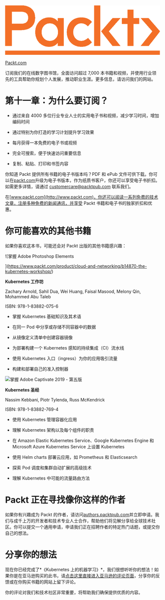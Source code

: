 ![](img/Packt_Logo_Orange__f36f261.png)

[Packt.com](http://Packt.com)

订阅我们的在线数字图书馆，全面访问超过 7,000 本书籍和视频，并使用行业领先的工具帮助你规划个人发展，推动职业生涯。更多信息，请访问我们的网站。

# 第十一章：为什么要订阅？

+   通过来自 4000 多位行业专业人士的实用电子书和视频，减少学习时间，增加编码时间

+   通过特别为你打造的学习计划提升学习效果

+   每月获得一本免费的电子书或视频

+   完全可搜索，便于快速访问重要信息

+   复制、粘贴、打印和书签内容

你知道 Packt 提供所有书籍的电子书版本吗？PDF 和 ePub 文件可供下载。你可以在[packt.com](http://packt.com)升级为电子书版本，作为纸质书客户，你还可以享受电子书折扣。如需更多详情，请通过 customercare@packtpub.com 联系我们。

在[www.packt.com](http://www.packt.com)，你还可以阅读一系列免费的技术文章，注册多种免费的新闻通讯，并享受 Packt 书籍和电子书的独家折扣和优惠。

# 你可能喜欢的其他书籍

如果你喜欢这本书，可能还会对 Packt 出版的其他书籍感兴趣：

![掌握 Adobe Photoshop Elements

](https://www.packt.com/product/cloud-and-networking/b14870-the-kubernetes-workshop/)

**Kubernetes 工作坊**

Zachary Arnold, Sahil Dua, Wei Huang, Faisal Masood, Melony Qin, Mohammed Abu Taleb

ISBN: 978-1-83882-075-6

+   掌握 Kubernetes 基础知识及其术语

+   在同一 Pod 中分享或存储不同容器中的数据

+   从镜像定义清单中创建容器镜像

+   为部署构建一个 Kubernetes 感知的持续集成（CI）流水线

+   使用 Kubernetes 入口（ingress）为你的应用吸引流量

+   构建和部署自己的准入控制器

![掌握 Adobe Captivate 2019 - 第五版](https://www.packt.com/product/cloud-and-networking/b14719-the-kubernetes-bible/)

**Kubernetes 圣经**

Nassim Kebbani, Piotr Tylenda, Russ McKendrick

ISBN: 978-1-83882-769-4

+   使用 Kubernetes 管理容器化应用

+   理解 Kubernetes 架构以及每个组件的职责

+   在 Amazon Elastic Kubernetes Service、Google Kubernetes Engine 和 Microsoft Azure Kubernetes Service 上设置 Kubernetes

+   使用 Helm charts 部署云应用，如 Prometheus 和 Elasticsearch

+   探索 Pod 调度和集群自动扩展的高级技术

+   理解 Kubernetes 中可能的流量路由方法

# Packt 正在寻找像你这样的作者

如果你有兴趣成为 Packt 的作者，请访问[authors.packtpub.com](http://authors.packtpub.com)并立即申请。我们与成千上万的开发者和技术专业人士合作，帮助他们将见解分享给全球技术社区。你可以提交一个通用申请，申请我们正在招聘作者的特定热门话题，或提交你自己的想法。

# 分享你的想法

现在你已经完成了*《Kubernetes 上的机器学习》*，我们很想听听你的想法！如果你是在亚马逊购买的此书，请[点击这里直接进入亚马逊的评论页面](https://packt.link/r/1-803-24180-2)，分享你的反馈或在你购买书籍的网站上留下评论。

你的评论对我们和技术社区非常重要，将帮助我们确保提供优质的内容。
